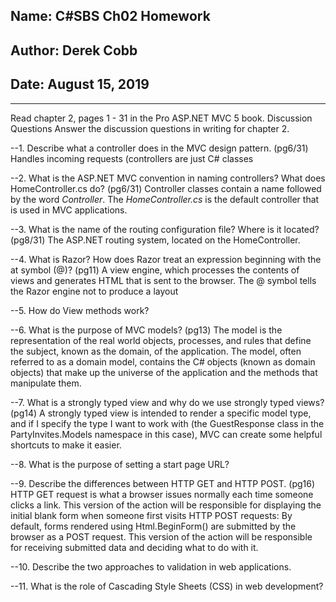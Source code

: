 ## Name: C#SBS Ch02 Homework

## Author: Derek Cobb

## Date: August 15, 2019

--------------------------------------------------------------------------------------

Read chapter 2, pages 1 - 31 in the Pro ASP.NET MVC 5 book.
Discussion Questions
Answer the discussion questions in writing for chapter 2.

--1. Describe what a controller does in the MVC design pattern.
(pg6/31)
Handles incoming requests (controllers are just C# classes

--2. What is the ASP.NET MVC convention in naming controllers? What does HomeController.cs do?
(pg6/31)
Controller classes contain a name followed by the word *Controller*. The *HomeController.cs* is the
default controller that is used in MVC applications.

--3. What is the name of the routing configuration file? Where is it located?
(pg8/31)
The ASP.NET routing system, located on the HomeController.


--4. What is Razor? How does Razor treat an expression beginning with the at symbol (@)?
(pg11)
A view engine, which processes the contents of views and generates HTML that is sent to the browser.
The @ symbol tells the Razor engine not to produce a layout

--5. How do View methods work?


--6. What is the purpose of MVC models?
(pg13)
The model is the representation of the real world objects, processes, and rules that define the subject, 
known as the domain, of the application. The model, often referred to as a domain model, contains the C# 
objects (known as domain objects) that make up the universe of the application and the
methods that manipulate them.

--7. What is a strongly typed view and why do we use strongly typed views?
(pg14)
A strongly typed view is intended to render a specific model type, and if I specify the type I want to work with (the
GuestResponse class in the PartyInvites.Models namespace in this case), MVC can create some helpful shortcuts to make it
easier.

--8. What is the purpose of setting a start page URL?


--9. Describe the differences between HTTP GET and HTTP POST.
(pg16)
HTTP GET request is what a browser issues normally each time someone
clicks a link. This version of the action will be responsible for displaying the initial blank form when someone first visits
HTTP POST requests: By default, forms rendered using Html.BeginForm() are submitted by
the browser as a POST request. This version of the action will be responsible for receiving submitted data and deciding
what to do with it.


--10. Describe the two approaches to validation in web applications.


--11. What is the role of Cascading Style Sheets (CSS) in web development?